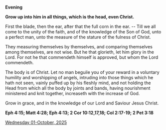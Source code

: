 **Evening**

**Grow up into him in all things, which is the head, even Christ.**
 
First the blade, then the ear, after that the full corn in the ear. -- Till we all come to the unity of the faith, and of the knowledge of the Son of God, unto a perfect man, unto the measure of the stature of the fulness of Christ.
 
They measuring themselves by themselves, and comparing themselves among themselves, are not wise. But he that glorieth, let him glory in the Lord. For not he that commendeth himself is approved, but whom the Lord commendeth.
 
The body is of Christ. Let no man beguile you of your reward in a voluntary humility and worshipping of angels, intruding into those things which he hath not seen, vainly puffed up by his fleshly mind, and not holding the Head from which all the body by joints and bands, having nourishment ministered and knit together, increaseth with the increase of God.
 
Grow in grace, and in the knowledge of our Lord and Saviour Jesus Christ.  

**Eph 4:15; Matt 4:28; Eph 4:13; 2 Cor 10:12,17,18; Col 2:17-19; 2 Pet 3:18**

[Wednesday 01-October, 2025](https://t.me/daily_light)
